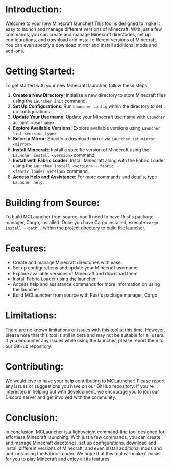 Introduction:
============

Welcome to your new Minecraft launcher! This tool is designed to make it easy to launch and manage different versions of Minecraft. With just a few commands, you can create and manage Minecraft directories, set up configurations, and download and install different versions of Minecraft. You can even specify a download mirror and install additional mods and add-ons.

Getting Started:
===============

To get started with your new Minecraft launcher, follow these steps:

1. **Create a New Directory**: Initialize a new directory to store Minecraft files using the `Launcher init` command.
2. **Set Up Configurations**: Run `Launcher config` within the directory to set up configurations.
3. **Update Your Username**: Update your Minecraft username with `Launcher account <username>`.
4. **Explore Available Versions**: Explore available versions using `Launcher list <version_type>`.
5. **Select a Mirror**: Specify a download mirror via `Launcher set-mirror <mirror>`.
6. **Install Minecraft**: Install a specific version of Minecraft using the `Launcher install <version>` command.
7. **Install with Fabric Loader**: Install Minecraft along with the Fabric Loader using the `Launcher install <version> --fabric <fabric_loader_version>` command.
8. **Access Help and Assistance**: For more commands and details, type `Launcher help`.

Building from Source:
======================

To build MCLauncher from source, you'll need to have Rust's package manager, Cargo, installed. Once you have Cargo installed, execute `cargo install --path .` within the project directory to build the launcher.

Features:
========

* Create and manage Minecraft directories with ease
* Set up configurations and update your Minecraft username
* Explore available versions of Minecraft and download them
* Install Fabric Loader using the launcher
* Access help and assistance commands for more information on using the launcher
* Build MCLauncher from source with Rust's package manager, Cargo

Limitations:
===========

There are no known limitations or issues with this tool at this time. However, please note that this tool is still in beta and may not be suitable for all users. If you encounter any issues while using the launcher, please report them to our GitHub repository.

Contributing:
============

We would love to have your help contributing to MCLauncher! Please report any issues or suggestions you have on our GitHub repository. If you're interested in helping out with development, we encourage you to join our Discord server and get involved with the community.

Conclusion:
==========

In conclusion, MCLauncher is a lightweight command-line tool designed for effortless Minecraft launching. With just a few commands, you can create and manage Minecraft directories, set up configurations, download and install different versions of Minecraft, and even install additional mods and add-ons using the Fabric Loader. We hope that this tool will make it easier for you to play Minecraft and enjoy all its features!
